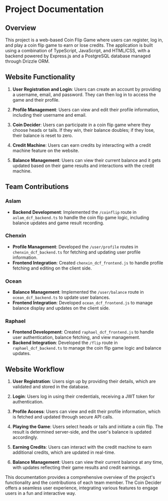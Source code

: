# Project Documentation

## Overview

This project is a web-based Coin Flip Game where users can register, log in, and play a coin flip game to earn or lose credits. The application is built using a combination of TypeScript, JavaScript, and HTML/CSS, with a backend powered by Express.js and a PostgreSQL database managed through Drizzle ORM.

## Website Functionality

1. **User Registration and Login**: Users can create an account by providing a username, email, and password. They can then log in to access the game and their profile.

2. **Profile Management**: Users can view and edit their profile information, including their username and email.

3. **Coin Decider**: Users can participate in a coin flip game where they choose heads or tails. If they win, their balance doubles; if they lose, their balance is reset to zero.

4. **Credit Machine**: Users can earn credits by interacting with a credit machine feature on the website.

5. **Balance Management**: Users can view their current balance and it gets updated based on their game results and interactions with the credit machine.

## Team Contributions

### Aslam
- **Backend Development**: Implemented the `/coinflip` route in `aslam_dcf_backend.ts` to handle the coin flip game logic, including balance updates and game result recording.

### Chenxin
- **Profile Management**: Developed the `/user/profile` routes in `chenxin_dcf_backend.ts` for fetching and updating user profile information.
- **Frontend Integration**: Created `chenxin_dcf_frontend.js` to handle profile fetching and editing on the client side.

### Ocean
- **Balance Management**: Implemented the `/user/balance` route in `ocean_dcf_backend.ts` to update user balances.
- **Frontend Integration**: Developed `ocean_dcf_frontend.js` to manage balance display and updates on the client side.

### Raphael
- **Frontend Development**: Created `raphael_dcf_frontend.js` to handle user authentication, balance fetching, and view management.
- **Backend Integration**: Developed the `/flip` route in `raphael_dcf_backend.ts` to manage the coin flip game logic and balance updates.

## Website Workflow

1. **User Registration**: Users sign up by providing their details, which are validated and stored in the database.

2. **Login**: Users log in using their credentials, receiving a JWT token for authentication.

3. **Profile Access**: Users can view and edit their profile information, which is fetched and updated through secure API calls.

4. **Playing the Game**: Users select heads or tails and initiate a coin flip. The result is determined server-side, and the user's balance is updated accordingly.

5. **Earning Credits**: Users can interact with the credit machine to earn additional credits, which are updated in real-time.

6. **Balance Management**: Users can view their current balance at any time, with updates reflecting their game results and credit earnings.

This documentation provides a comprehensive overview of the project's functionality and the contributions of each team member. The Coin Decider offers a seamless user experience, integrating various features to engage users in a fun and interactive way.
